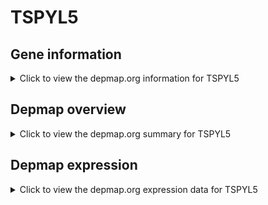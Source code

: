 <h1>TSPYL5</h1>

<h2>Gene information</h2>
<details>
  <summary>Click to view the depmap.org information for TSPYL5</summary>
  <iframe src="https://depmap.org/portal/gene/TSPYL5?tab=about" style="border:none;width:100%;height:800px"></iframe>
</details>

<h2>Depmap overview</h2>
<details>
  <summary>Click to view the depmap.org summary for TSPYL5</summary>
  <iframe src="https://depmap.org/portal/gene/TSPYL5?tab=overview" style="border:none;width:100%;height:800px"></iframe>
</details>

<h2>Depmap expression</h2>
<details>
  <summary>Click to view the depmap.org expression data for TSPYL5</summary>
  <iframe src="https://depmap.org/portal/gene/TSPYL5?tab=characterization" style="border:none;width:100%;height:800px"></iframe>
</details>


<!--
<h2>Reactome Pathway diagram</h2>
PNAME
-->



